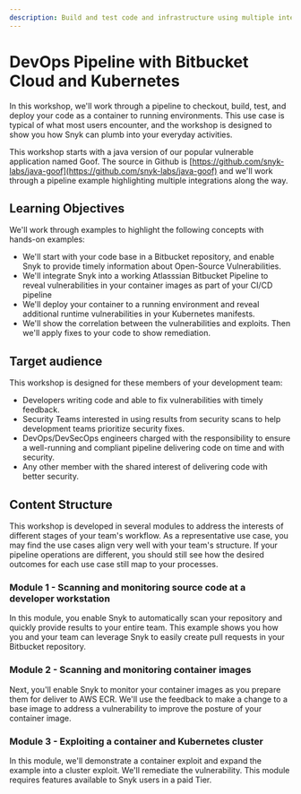 ```yaml
---
description: Build and test code and infrastructure using multiple integrations
---
```


# DevOps Pipeline with Bitbucket Cloud and Kubernetes

In this workshop, we'll work through a pipeline to checkout, build, test, and deploy your code as a container to running environments. This use case is typical of what most users encounter, and the workshop is designed to show you how Snyk can plumb into your everyday activities.

This workshop starts with a java version of our popular vulnerable application named Goof. The source in Github is [https://github.com/snyk-labs/java-goof](https://github.com/snyk-labs/java-goof) and we'll work through a pipeline example highlighting multiple integrations along the way.

## Learning Objectives

We'll work through examples to highlight the following concepts with hands-on examples:

* We'll start with your code base in a Bitbucket repository, and enable Snyk to provide timely information about Open-Source Vulnerabilities.
* We'll integrate Snyk into a working Atlasssian Bitbucket Pipeline to reveal vulnerabilities in your container images as part of your CI/CD pipeline
* We'll deploy your container to a running environment and reveal additional runtime vulnerabilities in your Kubernetes manifests.
* We'll show the correlation between the vulnerabilities and exploits. Then we'll apply fixes to your code to show remediation.

## Target audience

This workshop is designed for these members of your development team:

* Developers writing code and able to fix vulnerabilities with timely feedback.
* Security Teams interested in using results from security scans to help development teams prioritize security fixes.
* DevOps/DevSecOps engineers charged with the responsibility to ensure a well-running and compliant pipeline delivering code on time and with security.
* Any other member with the shared interest of delivering code with better security.

## Content Structure

This workshop is developed in several modules to address the interests of different stages of your team's workflow. As a representative use case, you may find the use cases align very well with your team's structure. If your pipeline operations are different, you should still see how the desired outcomes for each use case still map to your processes.

### Module 1 - Scanning and monitoring source code at a developer workstation

In this module, you enable Snyk to automatically scan your repository and quickly provide results to your entire team. This example shows you how you and your team can leverage Snyk to easily create pull requests in your Bitbucket repository.

### Module 2 - Scanning and monitoring container images

Next, you'll enable Snyk to monitor your container images as you prepare them for deliver to AWS ECR. We'll use the feedback to make a change to a base image to address a vulnerability to improve the posture of your container image.

### Module 3 - Exploiting a container and Kubernetes cluster

In this module, we'll demonstrate a container exploit and expand the example into a cluster exploit. We'll remediate the vulnerability. This module requires features available to Snyk users in a paid Tier.
